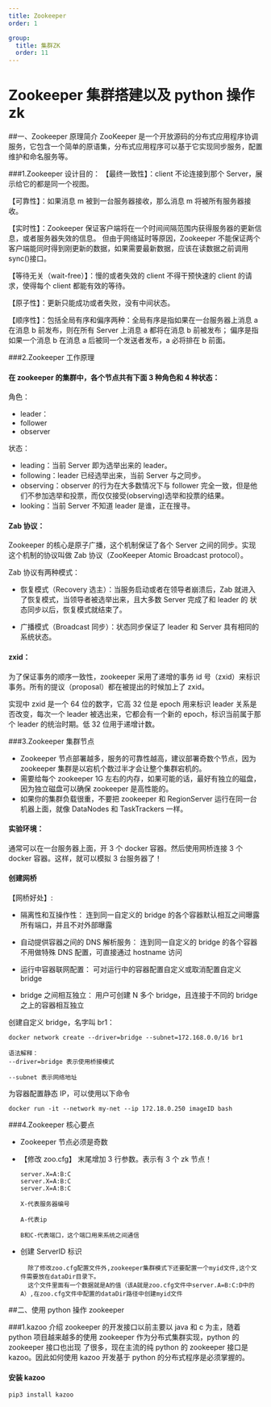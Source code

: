 ```yaml
---
title: Zookeeper
order: 1

group:
  title: 集群ZK
  order: 11
---
```


# Zookeeper 集群搭建以及 python 操作 zk

##一、Zookeeper 原理简介
ZooKeeper 是一个开放源码的分布式应用程序协调服务，它包含一个简单的原语集，分布式应用程序可以基于它实现同步服务，配置维护和命名服务等。

###1.Zookeeper 设计目的：
【最终一致性】：client 不论连接到那个 Server，展示给它的都是同一个视图。

【可靠性】：如果消息 m 被到一台服务器接收，那么消息 m 将被所有服务器接收。

【实时性】：Zookeeper 保证客户端将在一个时间间隔范围内获得服务器的更新信息，或者服务器失效的信息。
但由于网络延时等原因，Zookeeper 不能保证两个客户端能同时得到刚更新的数据，如果需要最新数据，应该在读数据之前调用 sync()接口。

【等待无关（wait-free）】：慢的或者失效的 client 不得干预快速的 client 的请求，使得每个 client 都能有效的等待。

【原子性】：更新只能成功或者失败，没有中间状态。

【顺序性】：包括全局有序和偏序两种：全局有序是指如果在一台服务器上消息 a 在消息 b 前发布，则在所有 Server 上消息 a 都将在消息 b 前被发布；
偏序是指如果一个消息 b 在消息 a 后被同一个发送者发布，a 必将排在 b 前面。

###2.Zookeeper 工作原理

#### 在 zookeeper 的集群中，各个节点共有下面 3 种角色和 4 种状态：

角色：

- leader：
- follower
- observer

状态：

- leading：当前 Server 即为选举出来的 leader。
- following：leader 已经选举出来，当前 Server 与之同步。
- observing：observer 的行为在大多数情况下与 follower 完全一致，但是他们不参加选举和投票，而仅仅接受(observing)选举和投票的结果。
- looking：当前 Server 不知道 leader 是谁，正在搜寻。

#### Zab 协议：

Zookeeper 的核心是原子广播，这个机制保证了各个 Server 之间的同步。实现这个机制的协议叫做 Zab 协议（ZooKeeper Atomic Broadcast protocol）。

Zab 协议有两种模式：

- 恢复模式（Recovery 选主）：当服务启动或者在领导者崩溃后，Zab 就进入了恢复模式，当领导者被选举出来，且大多数 Server 完成了和 leader 的
  状态同步以后，恢复模式就结束了。

- 广播模式（Broadcast 同步）：状态同步保证了 leader 和 Server 具有相同的系统状态。

#### zxid：

为了保证事务的顺序一致性，zookeeper 采用了递增的事务 id 号（zxid）来标识事务。所有的提议（proposal）都在被提出的时候加上了 zxid。

实现中 zxid 是一个 64 位的数字，它高 32 位是 epoch 用来标识 leader 关系是否改变，每次一个 leader 被选出来，它都会有一个新的 epoch，标识当前属于那个 leader 的统治时期。低 32 位用于递增计数。

###3.Zookeeper 集群节点

- Zookeeper 节点部署越多，服务的可靠性越高，建议部署奇数个节点，因为 zookeeper 集群是以宕机个数过半才会让整个集群宕机的。
- 需要给每个 zookeeper 1G 左右的内存，如果可能的话，最好有独立的磁盘，因为独立磁盘可以确保 zookeeper 是高性能的。
- 如果你的集群负载很重，不要把 zookeeper 和 RegionServer 运行在同一台机器上面，就像 DataNodes 和 TaskTrackers 一样。

#### 实验环境：

通常可以在一台服务器上面，开 3 个 docker 容器。然后使用网桥连接 3 个 docker 容器。这样，就可以模拟 3 台服务器了！

#### 创建网桥

【网桥好处】:

- 隔离性和互操作性： 连到同一自定义的 bridge 的各个容器默认相互之间曝露所有端口，并且不对外部曝露

- 自动提供容器之间的 DNS 解析服务： 连到同一自定义的 bridge 的各个容器不用做特殊 DNS 配置，可直接通过 hostname 访问

- 运行中容器联网配置： 可对运行中的容器配置自定义或取消配置自定义 bridge

- bridge 之间相互独立： 用户可创建 N 多个 bridge，且连接于不同的 bridge 之上的容器相互独立

创建自定义 bridge，名字叫 br1：

    docker network create --driver=bridge --subnet=172.168.0.0/16 br1

    语法解释：
    --driver=bridge 表示使用桥接模式

    --subnet 表示网络地址

为容器配置静态 IP，可以使用以下命令

    docker run -it --network my-net --ip 172.18.0.250 imageID bash

###4.Zookeeper 核心要点

- Zookeeper 节点必须是奇数

- 【修改 zoo.cfg】
  末尾增加 3 行参数。表示有 3 个 zk 节点！

      server.X=A:B:C
      server.X=A:B:C
      server.X=A:B:C

      X-代表服务器编号

      A-代表ip

      B和C-代表端口，这个端口用来系统之间通信

- 创建 ServerID 标识

        除了修改zoo.cfg配置文件外,zookeeper集群模式下还要配置一个myid文件,这个文件需要放在dataDir目录下。
        这个文件里面有一个数据就是A的值（该A就是zoo.cfg文件中server.A=B:C:D中的A）,在zoo.cfg文件中配置的dataDir路径中创建myid文件

##二、使用 python 操作 zookeeper

###1.kazoo 介绍
zookeeper 的开发接口以前主要以 java 和 c 为主，随着 python 项目越来越多的使用 zookeeper 作为分布式集群实现，python 的 zookeeper 接口也出现
了很多，现在主流的纯 python 的 zookeeper 接口是 kazoo。因此如何使用 kazoo 开发基于 python 的分布式程序是必须掌握的。

#### 安装 kazoo

    pip3 install kazoo

